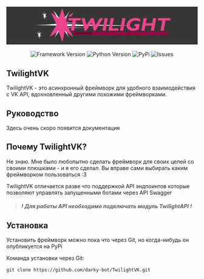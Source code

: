 ![Logo](/docs/twilight-logo.png)

<p align="center">
    <img alt="Framework Version" src="https://img.shields.io/badge/latest_version-0.0.1-A04">
    <img alt="Python Version" src="https://img.shields.io/badge/python-3.12-A04">
    <img alt="PyPi" src="https://img.shields.io/badge/pypi-not_yet-000">
    <img alt="Issues" src="https://img.shields.io/github/issues/darky-bot/TwilightVK">
</p>

## TwilightVK

TwilightVK - это асинхронный фреймворк для удобного взаимодействия с VK API, вдохновленный другими похожими фреймворками.

## Руководство

Здесь очень скоро появится документация

## Почему TwilightVK?

Не знаю. Мне было любопытно сделать фреймворк для своих целей со своими плюшками - и я его сделал. Вы вправе сами выбирать каким фреймворком пользоваться :3

TwilightVK отличается разве что поддержкой API эндпоинтов которые позволяют управлять запущенными ботами через API Swagger
> ##### ! Для работы API необходимо подключать модуль TwilightAPI !

## Установка

Установить фреймворк можно пока что через Git, но когда-нибудь он опубликуется на PyPi

Команда установки через Git:
    
    git clone https://github.com/darky-bot/TwilightVK.git